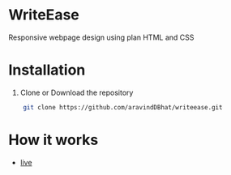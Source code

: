 # WriteEase
Responsive webpage design using plan HTML and CSS 

# Installation

1.  Clone or Download the repository

```bash
    git clone https://github.com/aravindDBhat/writeease.git
```
# How it works

- [live](https://order-food-theta.vercel.app/)
